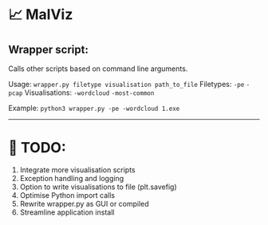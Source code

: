 #  📈 MalViz

## Wrapper script:
Calls other scripts based on command line arguments.

Usage: ```wrapper.py filetype visualisation path_to_file``` Filetypes: ```-pe``` ```-pcap```  Visualisations: ```-wordcloud``` ```-most-common```

Example: ```python3 wrapper.py -pe -wordcloud 1.exe```

<hr>

# 🔨 TODO:
1. Integrate more visualisation scripts
2. Exception handling and logging
3. Option to write visualisations to file (plt.savefig)
4. Optimise Python import calls
5. Rewrite wrapper.py as GUI or compiled
6. Streamline application install
